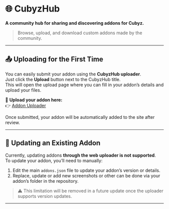 # 🌐 **CubyzHub**

**A community hub for sharing and discovering addons for Cubyz.**

> Browse, upload, and download custom addons made by the community.

---

## 📤 Uploading for the First Time

You can easily submit your addon using the **CubyzHub uploader**.  
Just click the **Upload** button next to the CubyzHub title.  
This will open the upload page where you can fill in your addon’s details and upload your files.

🔗 **Upload your addon here:**  
👉 [Addon Uploader](https://addons.ashframe.net/upload.html)

Once submitted, your addon will be automatically added to the site after review.

---

## 🔄 Updating an Existing Addon

Currently, updating addons **through the web uploader is not supported**.  
To update your addon, you’ll need to manually:

1. Edit the main `addons.json` file to update your addon’s version or details.  
2. Replace, update or add new screenshots or other can be done via your addon’s folder in the repository.

> ⚠️ This limitation will be removed in a future update once the uploader supports version updates.

---
